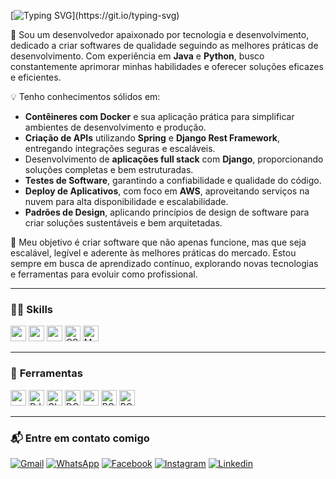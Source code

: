 [![Typing SVG](https://readme-typing-svg.demolab.com?font=Fira+Code&duration=1000&pause=1000&color=F7F7F7&background=4B16FFE2&center=true&vCenter=true&repeat=false&width=435&lines=Hi%2C+I'm+Denilson+Silva!)](https://git.io/typing-svg)

👋 Sou um desenvolvedor apaixonado por tecnologia e desenvolvimento, dedicado a criar softwares de qualidade seguindo as melhores práticas de desenvolvimento. Com experiência em **Java** e **Python**, busco constantemente aprimorar minhas habilidades e oferecer soluções eficazes e eficientes.

💡 Tenho conhecimentos sólidos em:
- **Contêineres com Docker** e sua aplicação prática para simplificar ambientes de desenvolvimento e produção.
- **Criação de APIs** utilizando **Spring** e **Django Rest Framework**, entregando integrações seguras e escaláveis.
- Desenvolvimento de **aplicações full stack** com **Django**, proporcionando soluções completas e bem estruturadas.
- **Testes de Software**, garantindo a confiabilidade e qualidade do código.
- **Deploy de Aplicativos**, com foco em **AWS**, aproveitando serviços na nuvem para alta disponibilidade e escalabilidade.
- **Padrões de Design**, aplicando princípios de design de software para criar soluções sustentáveis e bem arquitetadas.

🌱 Meu objetivo é criar software que não apenas funcione, mas que seja escalável, legível e aderente às melhores práticas do mercado. Estou sempre em busca de aprendizado contínuo, explorando novas tecnologias e ferramentas para evoluir como profissional.

---

### 🧑‍💻 **Skills**  
<p align="left">
  <img height="25" src="https://img.shields.io/badge/Python-3776AB?style=for-the-badge&logo=python&logoColor=white"/>
  <img height="25" src="https://img.shields.io/badge/Java-ED8B00?style=for-the-badge&logo=java&logoColor=white"/>
  <img height="25" src="https://img.shields.io/badge/HTML5-E34F26?style=for-the-badge&logo=html5&logoColor=white"/>
  <img height="25" src="https://img.shields.io/badge/CSS3-1572B6?style=for-the-badge&logo=css3&logoColor=white" alt="CSS"/>
  <img height="25" src="https://img.shields.io/badge/MySQL-00000F?style=for-the-badge&logo=mysql&logoColor=white" alt="MySQL"/>
</p>

---

### 💼 **Ferramentas**  
<p align="left">
  <img height="25" src="https://img.shields.io/badge/Spring-6DB33F?style=for-the-badge&logo=spring&logoColor=white"/>
  <img height="25" src="https://img.shields.io/badge/Django-092E20?style=for-the-badge&logo=django&logoColor=white" alt="DJANGO"/>
  <img height="25" src="https://img.shields.io/badge/Git-E34F26?style=for-the-badge&logo=git&logoColor=white" alt="GIT"/>
  <img height="25" src="https://img.shields.io/badge/Docker-2496ED?style=for-the-badge&logo=docker&logoColor=white" alt="DOCKER"/>
<img height="25" src="https://img.shields.io/badge/Amazon_AWS-232F3E?style=for-the-badge&logo=amazon-aws&logoColor=white"/>
  <img height="25" src="https://img.shields.io/badge/Bootstrap-563D7C?style=for-the-badge&logo=bootstrap&logoColor=white" alt="BOOTSTRAP"/>
  <img height="25" src="https://img.shields.io/badge/Sass-CC6699?style=for-the-badge&logo=sass&logoColor=white" alt="BOOTSTRAP"/>
</p>

---

### 📬 **Entre em contato comigo**  
<p align="left">
  <a href="mailto:fcodenilson@gmail.com" title="Gmail">
  <img src="https://img.shields.io/badge/-Gmail-FF0000?style=plastic&labelColor=FF0000&logo=gmail&logoColor=white&link=mailto:fcodenilson@gmail.com" alt="Gmail"/></a>
    <a href="https://api.whatsapp.com/send?phone=5585985010594" title="WhatsApp">
  <img src="https://img.shields.io/badge/-WhatsApp-25d366?style=plastic&labelColor=25d366&logo=whatsapp&logoColor=white&link=https://api.whatsapp.com/send?phone=5585985010594" alt="WhatsApp"/></a>
  <a href="https://www.facebook.com/Nilsow/" title="Facebook">
  <img src="https://img.shields.io/badge/-Facebook-3b5998?style=plastic&labelColor=3b5998&logo=facebook&logoColor=white&link=https://www.facebook.com/Nilsow/" alt="Facebook"/></a>
  <a href="https://www.instagram.com/nilsow_s/" title="Instagram">
  <img src="https://img.shields.io/badge/-Instagram-DF0174?style=plastic&labelColor=DF0174&logo=instagram&logoColor=white&link=https://www.instagram.com/nilsow_s/" alt="Instagram"/></a>
  <a href="https://www.linkedin.com/in/fcodenilson/" title="Linkedin">
  <img src="https://img.shields.io/badge/LinkedIn-0077B5?style=plastic&logo=linkedin&logoColor=white&link=https://www.linkedin.com/in/fcodenilson/" alt="Linkedin"/></a>
</p>

